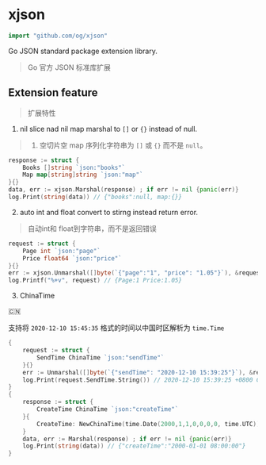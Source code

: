 # xjson

```go
import "github.com/og/xjson"
```
Go JSON standard package extension library.

> Go 官方 JSON 标准库扩展

## Extension feature

> 扩展特性

1. nil slice nad nil map marshal to `[]` or `{}` instead of null.
> 1. 空切片空 map 序列化字符串为 `[]` 或 `{}` 而不是 `null`。


```go
response := struct {
    Books []string `json:"books"`
    Map map[string]string `json:"map"`
}{}
data, err := xjson.Marshal(response) ; if err != nil {panic(err)}
log.Print(string(data)) // {"books":null, map:{}}
```

2. auto int and float convert to stirng instead return error.

> 自动int和 float到字符串，而不是返回错误

```go
request := struct {
    Page int `json:"page"`
    Price float64 `json:"price"`
}{}
err := xjson.Unmarshal([]byte(`{"page":"1", "price": "1.05"}`), &request) ; if err != nil {panic(err)}
log.Printf("%+v", request) // {Page:1 Price:1.05}
```

3. ChinaTime
 
🇨🇳

支持将 `2020-12-10 15:45:35` 格式的时间以中国时区解析为 `time.Time`

```go
{
    request := struct {
        SendTime ChinaTime `json:"sendTime"`
    }{}
    err := Unmarshal([]byte(`{"sendTime": "2020-12-10 15:39:25"}`), &request) ; if err != nil {panic(err)}
    log.Print(request.SendTime.String()) // 2020-12-10 15:39:25 +0800 CST
}
{
    response := struct {
        CreateTime ChinaTime `json:"createTime"`
    }{
        CreateTime: NewChinaTime(time.Date(2000,1,1,0,0,0,0, time.UTC)),
    }
    data, err := Marshal(response) ; if err != nil {panic(err)}
    log.Print(string(data)) // {"createTime":"2000-01-01 08:00:00"}
}
```